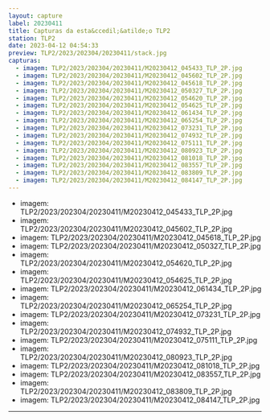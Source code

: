 ```yaml
---
layout: capture
label: 20230411
title: Capturas da esta&ccedil;&atilde;o TLP2
station: TLP2
date: 2023-04-12 04:54:33
preview: TLP2/2023/202304/20230411/stack.jpg
capturas:
  - imagem: TLP2/2023/202304/20230411/M20230412_045433_TLP_2P.jpg
  - imagem: TLP2/2023/202304/20230411/M20230412_045602_TLP_2P.jpg
  - imagem: TLP2/2023/202304/20230411/M20230412_045618_TLP_2P.jpg
  - imagem: TLP2/2023/202304/20230411/M20230412_050327_TLP_2P.jpg
  - imagem: TLP2/2023/202304/20230411/M20230412_054620_TLP_2P.jpg
  - imagem: TLP2/2023/202304/20230411/M20230412_054625_TLP_2P.jpg
  - imagem: TLP2/2023/202304/20230411/M20230412_061434_TLP_2P.jpg
  - imagem: TLP2/2023/202304/20230411/M20230412_065254_TLP_2P.jpg
  - imagem: TLP2/2023/202304/20230411/M20230412_073231_TLP_2P.jpg
  - imagem: TLP2/2023/202304/20230411/M20230412_074932_TLP_2P.jpg
  - imagem: TLP2/2023/202304/20230411/M20230412_075111_TLP_2P.jpg
  - imagem: TLP2/2023/202304/20230411/M20230412_080923_TLP_2P.jpg
  - imagem: TLP2/2023/202304/20230411/M20230412_081018_TLP_2P.jpg
  - imagem: TLP2/2023/202304/20230411/M20230412_083557_TLP_2P.jpg
  - imagem: TLP2/2023/202304/20230411/M20230412_083809_TLP_2P.jpg
  - imagem: TLP2/2023/202304/20230411/M20230412_084147_TLP_2P.jpg
---
```

  - imagem: TLP2/2023/202304/20230411/M20230412_045433_TLP_2P.jpg
  - imagem: TLP2/2023/202304/20230411/M20230412_045602_TLP_2P.jpg
  - imagem: TLP2/2023/202304/20230411/M20230412_045618_TLP_2P.jpg
  - imagem: TLP2/2023/202304/20230411/M20230412_050327_TLP_2P.jpg
  - imagem: TLP2/2023/202304/20230411/M20230412_054620_TLP_2P.jpg
  - imagem: TLP2/2023/202304/20230411/M20230412_054625_TLP_2P.jpg
  - imagem: TLP2/2023/202304/20230411/M20230412_061434_TLP_2P.jpg
  - imagem: TLP2/2023/202304/20230411/M20230412_065254_TLP_2P.jpg
  - imagem: TLP2/2023/202304/20230411/M20230412_073231_TLP_2P.jpg
  - imagem: TLP2/2023/202304/20230411/M20230412_074932_TLP_2P.jpg
  - imagem: TLP2/2023/202304/20230411/M20230412_075111_TLP_2P.jpg
  - imagem: TLP2/2023/202304/20230411/M20230412_080923_TLP_2P.jpg
  - imagem: TLP2/2023/202304/20230411/M20230412_081018_TLP_2P.jpg
  - imagem: TLP2/2023/202304/20230411/M20230412_083557_TLP_2P.jpg
  - imagem: TLP2/2023/202304/20230411/M20230412_083809_TLP_2P.jpg
  - imagem: TLP2/2023/202304/20230411/M20230412_084147_TLP_2P.jpg
---
